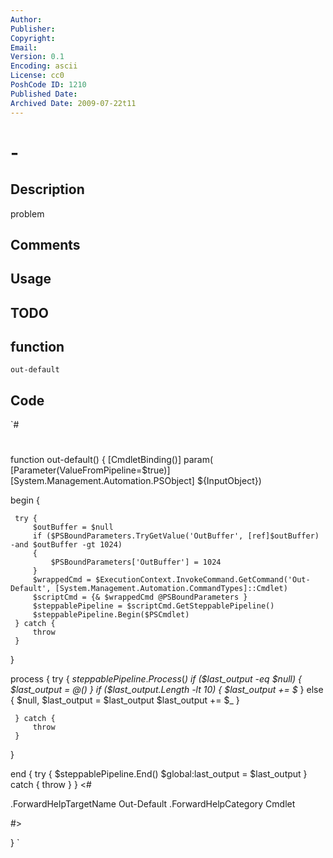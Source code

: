 ```yaml
---
Author: 
Publisher: 
Copyright: 
Email: 
Version: 0.1
Encoding: ascii
License: cc0
PoshCode ID: 1210
Published Date: 
Archived Date: 2009-07-22t11
---
```


#  - 

## Description

problem

## Comments



## Usage



## TODO



## function

`out-default`

## Code

`#
 #
 function out-default() {
 [CmdletBinding()]
 param(
     [Parameter(ValueFromPipeline=$true)]
     [System.Management.Automation.PSObject]
     ${InputObject})
 
 begin
 {
     
     try {
         $outBuffer = $null
         if ($PSBoundParameters.TryGetValue('OutBuffer', [ref]$outBuffer) -and $outBuffer -gt 1024)
         {
             $PSBoundParameters['OutBuffer'] = 1024
         }
         $wrappedCmd = $ExecutionContext.InvokeCommand.GetCommand('Out-Default', [System.Management.Automation.CommandTypes]::Cmdlet)
         $scriptCmd = {& $wrappedCmd @PSBoundParameters }
         $steppablePipeline = $scriptCmd.GetSteppablePipeline()
         $steppablePipeline.Begin($PSCmdlet)
     } catch {
         throw
     }
 }
 
 process
 {
     try {
         $steppablePipeline.Process($_)
         if ($last_output -eq $null)
         {
             $last_output = @()
         }
         if ($last_output.Length -lt 10)
         {
             $last_output += $_
         }
         else
         {
             $null, $last_output = $last_output
             $last_output += $_
         }
         
     } catch {
         throw
     }
 }
 
 end
 {
     try {
         $steppablePipeline.End()
         $global:last_output = $last_output
     } catch {
         throw
     }
 }
 <#
 
 .ForwardHelpTargetName Out-Default
 .ForwardHelpCategory Cmdlet
 
 #>
 
 }
`

